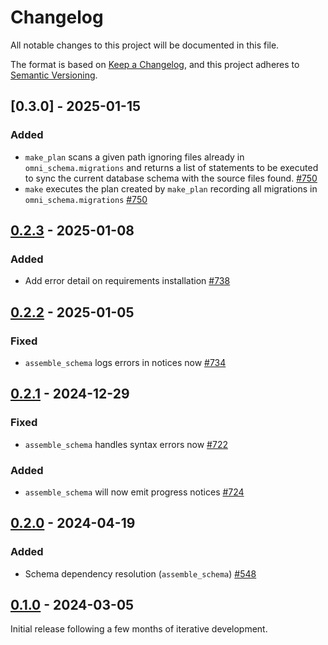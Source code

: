 # Changelog

All notable changes to this project will be documented in this file.

The format is based on [Keep a Changelog](https://keepachangelog.com/en/1.0.0/), and this project adheres
to [Semantic Versioning](https://semver.org/spec/v2.0.0.html).

## [0.3.0] - 2025-01-15

### Added

* `make_plan` scans a given path ignoring files already in `omni_schema.migrations` and returns a list of statements 
  to be executed to sync the current database schema with the source files found. [#750](https://github.com/omnigres/omnigres/pull/750)
* `make` executes the plan created by `make_plan` recording all migrations in `omni_schema.migrations` [#750](https://github.com/omnigres/omnigres/pull/750)

## [0.2.3] - 2025-01-08

### Added

* Add error detail on requirements installation [#738](https://github.com/omnigres/omnigres/pull/738)

## [0.2.2] - 2025-01-05

### Fixed

* `assemble_schema` logs errors in notices now [#734](https://github.com/omnigres/omnigres/pull/734)

## [0.2.1] - 2024-12-29

### Fixed

* `assemble_schema` handles syntax errors now [#722](https://github.com/omnigres/omnigres/pull/722)

### Added

* `assemble_schema` will now emit progress notices [#724](https://github.com/omnigres/omnigres/pull/724)

## [0.2.0] - 2024-04-19

### Added

* Schema dependency resolution (`assemble_schema`) [#548](https://github.com/omnigres/omnigres/pull/548)

## [0.1.0] - 2024-03-05

Initial release following a few months of iterative development.

[Unreleased]: https://github.com/omnigres/omnigres/commits/next/omni_schema

[0.1.0]: [https://github.com/omnigres/omnigres/pull/511]

[0.2.0]: [https://github.com/omnigres/omnigres/pull/567]

[0.2.1]: [https://github.com/omnigres/omnigres/pull/721]

[0.2.2]: [https://github.com/omnigres/omnigres/pull/734]

[0.2.3]: [https://github.com/omnigres/omnigres/pull/738]
